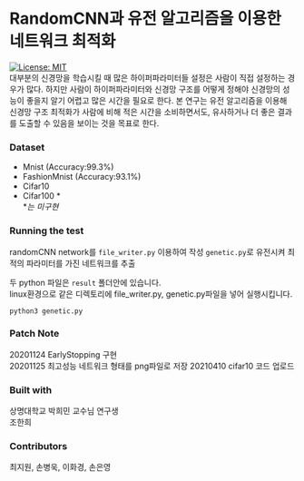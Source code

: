 RandomCNN과 유전 알고리즘을 이용한 네트워크 최적화
=================================================  
[![License: MIT](https://img.shields.io/badge/License-MIT-yellow.svg)](https://opensource.org/licenses/MIT)  
대부분의 신경망을 학습시킬 때 많은 하이퍼파라미터들 설정은 사람이 직접 설정하는 경우가 많다. 하지만 사람이 하이퍼파라미터와 신경망 구조를 어떻게 정해야 신경망의 성능이 좋을지 알기 어렵고 많은 시간을 필요로 한다. 본 연구는 유전 알고리즘을 이용해 신경망 구조 최적화가 사람에 비해 적은 시간을 소비하면서도, 유사하거나 더 좋은 결과를 도출할 수 있음을 보이는 것을 목표로 한다.
### Dataset
* Mnist (Accuracy:99.3%)   
* FashionMnist (Accuracy:93.1%)   
* Cifar10 
* Cifar100  *  
\**는 미구현*

### Running the test
randomCNN network를 `file_writer.py` 이용하여 작성 
`genetic.py`로 유전시켜 최적의 파라미터를 가진 네트워크를 추출  

두 python 파일은 `result` 폴더안에 있습니다.  
linux환경으로 같은 디렉토리에 file_writer.py, genetic.py파일을 넣어 실행시킵니다.  
```
python3 genetic.py
```

### Patch Note
20201124 EarlyStopping 구현  
20201125 최고성능 네트워크 형태를 png파일로 저장
20210410 cifar10 코드 업로드

### Built with
상명대학교 박희민 교수님 연구생  
조한희

### Contributors
최지원, 손병욱, 이화경, 손은영
